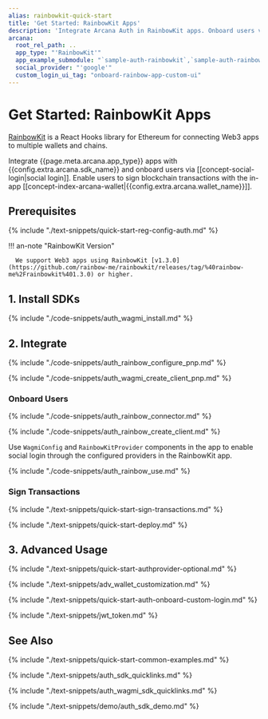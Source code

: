 ```yaml
---
alias: rainbowkit-quick-start
title: 'Get Started: RainbowKit Apps'
description: 'Integrate Arcana Auth in RainbowKit apps. Onboard users via social login. Provide instant access to the in-app Arcana wallet for signing transactions.'
arcana:
  root_rel_path: ..
  app_type: "'RainbowKit'"
  app_example_submodule: "`sample-auth-rainbowkit`,`sample-auth-rainbow-viem`"
  social_provider: "'google'"
  custom_login_ui_tag: "onboard-rainbow-app-custom-ui"
---
```


# Get Started: RainbowKit Apps

[RainbowKit](https://www.rainbowkit.com/) is a React Hooks library for Ethereum for connecting Web3 apps to multiple wallets and chains. 

Integrate {{page.meta.arcana.app_type}} apps with {{config.extra.arcana.sdk_name}} and onboard users via [[concept-social-login|social login]]. Enable users to sign blockchain transactions with the in-app [[concept-index-arcana-wallet|{{config.extra.arcana.wallet_name}}]].

## Prerequisites

{% include "./text-snippets/quick-start-reg-config-auth.md" %}

!!! an-note "RainbowKit Version"

      We support Web3 apps using RainbowKit [v1.3.0](https://github.com/rainbow-me/rainbowkit/releases/tag/%40rainbow-me%2Frainbowkit%401.3.0) or higher.

## 1. Install SDKs

{% include "./code-snippets/auth_wagmi_install.md" %}

## 2. Integrate

{% include "./code-snippets/auth_rainbow_configure_pnp.md" %}

{% include "./code-snippets/auth_wagmi_create_client_pnp.md" %}

### Onboard Users

{% include "./code-snippets/auth_rainbow_connector.md" %}

{% include "./code-snippets/auth_rainbow_create_client.md" %}

Use `WagmiConfig` and `RainbowKitProvider` components in the app to enable social login through the configured providers in the RainbowKit app.

{% include "./code-snippets/auth_rainbow_use.md" %}

### Sign Transactions

{% include "./text-snippets/quick-start-sign-transactions.md" %}

{% include "./text-snippets/quick-start-deploy.md" %}

## 3. Advanced Usage

{% include "./text-snippets/quick-start-authprovider-optional.md" %}

{% include "./text-snippets/adv_wallet_customization.md" %}

{% include "./text-snippets/quick-start-auth-onboard-custom-login.md" %}

{% include "./text-snippets/jwt_token.md" %}

## See Also

{% include "./text-snippets/quick-start-common-examples.md" %}

{% include "./text-snippets/auth_sdk_quicklinks.md" %}

{% include "./text-snippets/auth_wagmi_sdk_quicklinks.md" %}

{% include "./text-snippets/demo/auth_sdk_demo.md" %}
